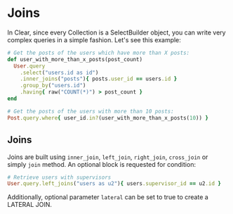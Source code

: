 # Joins

In Clear, since every Collection is a SelectBuilder object, you can write very complex queries in a simple fashion. Let's see this example:

```ruby
# Get the posts of the users which have more than X posts:
def user_with_more_than_x_posts(post_count)
  User.query
    .select("users.id as id")
    .inner_joins("posts"){ posts.user_id == users.id }
    .group_by("users.id")
    .having{ raw("COUNT(*)") > post_count }
end

# Get the posts of the users with more than 10 posts:
Post.query.where{ user_id.in?(user_with_more_than_x_posts(10)) }
```

## Joins

Joins are built using `inner_join`, `left_join`, `right_join`, `cross_join` or simply `join` method. An optional block is requested for condition:

```ruby
# Retrieve users with supervisors
User.query.left_joins("users as u2"){ users.supervisor_id == u2.id }
```

Additionally, optional parameter `lateral` can be set to true to create a LATERAL JOIN.

